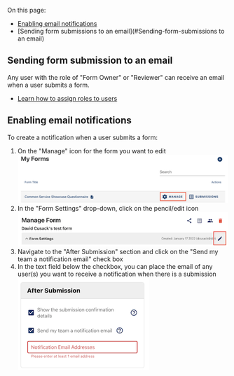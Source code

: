 On this page:
* [Enabling email notifications](#enabling-email-notifications)
* [Sending form submissions to an email](#Sending-form-submissions to an email)

## Sending form submission to an email

Any user with the role of "Form Owner" or "Reviewer" can receive an email when a user submits a form.

* [Learn how to assign roles to users](Managing-admin-teams)

## Enabling email notifications

To create a notification when a user submits a form:

<ol>
<li>On the "Manage" icon for the form you want to edit
<img src="images/manage-form.png" alt="Click on Manage to open the form settings dashboard"></li>

<li>In the "Form Settings" drop-down, click on the pencil/edit icon
<img src="images/notifications-form-edit.png" alt="Edit your form settings"></li>
<li>Navigate to the "After Submission" section and click on the "Send my team a notification email" check box</li>
<li>In the text field below the checkbox, you can place the email of any user(s) you want to receive a notification when there is a submission<br>
<img src="images/notifications-after-submission.png" width="300" height="212" alt="Add team members to the notification list"></li>
</ol>
